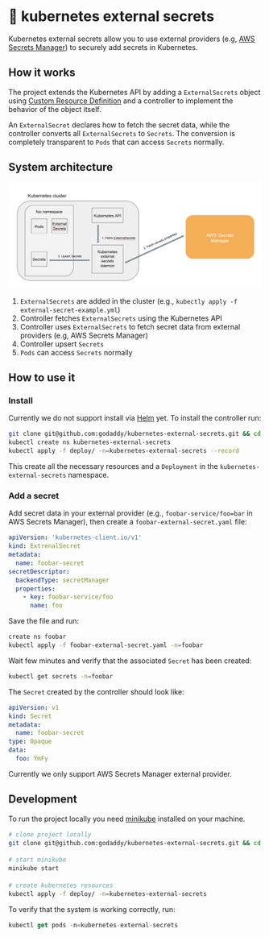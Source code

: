 # 💂 kubernetes external secrets

Kubernetes external secrets allow you to use external providers (e.g, [AWS Secrets Manager](https://aws.amazon.com/secrets-manager/)) to securely add secrets in Kubernetes.

## How it works

The project extends the Kubernetes API by adding a `ExternalSecrets` object using [Custom Resource Definition](https://kubernetes.io/docs/concepts/extend-kubernetes/api-extension/custom-resources/) and a controller to implement the behavior of the object itself.

An `ExternalSecret` declares how to fetch the secret data, while the controller converts all `ExternalSecrets` to `Secrets`.
The conversion is completely transparent to `Pods` that can access `Secrets` normally.

## System architecture

![Architecture](architecture.png)

1. `ExternalSecrets` are added in the cluster (e.g., `kubectly apply -f external-secret-example.yml`)
1. Controller fetches `ExternalSecrets` using the Kubernetes API
1. Controller uses `ExternalSecrets` to fetch secret data from external providers (e.g, AWS Secrets Manager)
1. Controller upsert `Secrets`
1. `Pods` can access `Secrets` normally

## How to use it

### Install

Currently we do not support install via [Helm](https://helm.sh/) yet. To install the controller run:

```sh
git clone git@github.com:godaddy/kubernetes-external-secrets.git && cd kubernetes-external-secrets
kubectl create ns kubernetes-external-secrets
kubectl apply -f deploy/ -n=kubernetes-external-secrets --record
```

This create all the necessary resources and a `Deployment` in the `kubernetes-external-secrets` namespace.

### Add a secret

Add secret data in your external provider (e.g., `foobar-service/foo=bar` in AWS Secrets Manager), then create a `foobar-external-secret.yaml` file:

```yml
apiVersion: 'kubernetes-client.io/v1'
kind: ExtrenalSecret
metadata:
  name: foobar-secret
secretDescriptor:
  backendType: secretManager
  properties:
    - key: foobar-service/foo
      name: foo
```

Save the file and run:

```sh
create ns foobar
kubectl apply -f foobar-external-secret.yaml -n=foobar
```

Wait few minutes and verify that the associated `Secret` has been created:

```sh
kubectl get secrets -n=foobar
```

The `Secret` created by the controller should look like:

```yml
apiVersion: v1
kind: Secret
metadata:
  name: foobar-secret
type: Opaque
data:
  foo: YmFy
```

Currently we only support AWS Secrets Manager external provider.

## Development

To run the project locally you need [minikube](https://kubernetes.io/docs/tasks/tools/install-minikube/) installed on your machine.

```sh
# clone project locally
git clone git@github.com:godaddy/kubernetes-external-secrets.git && cd kubernetes-external-secrets

# start minikube
minikube start

# create kubernetes resources
kubectl apply -f deploy/ -n=kubernetes-external-secrets
```

To verify that the system is working correctly, run:

```js
kubectl get pods -n=kubernetes-external-secrets
```
